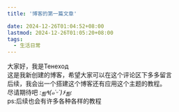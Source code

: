 ```yaml
---
title: '博客的第一篇文章'

date: 2024-12-26T01:04:52+08:00
lastmod: 2024-12-26T01:05:20+08:00
tags: 
  - 生活日常
---
```


大家好，我是Тенеход  
这是我新创建的博客，希望大家可以在这个评论区下多多留言  
后续，我会出一个搭建这个博客还有应用这个主题的教程。  
尽请期待吧 *:ஐ٩(๑´ᵕ`)۶ஐ:*  
ps:后续也会有许多各种各样的教程
